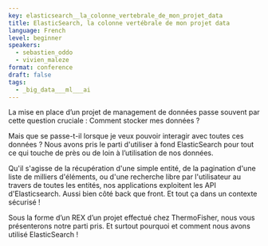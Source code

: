 ```yaml
---
key: elasticsearch__la_colonne_vertebrale_de_mon_projet_data
title: ElasticSearch, la colonne vertébrale de mon projet data
language: French
level: beginner
speakers:
  - sebastien_oddo
  - vivien_maleze
format: conference
draft: false
tags:
  - _big_data___ml___ai
---
```

La mise en place d’un projet de management de données passe souvent par cette question cruciale : Comment stocker mes données ?  

Mais que se passe-t-il lorsque je veux pouvoir interagir avec toutes ces données ? Nous avons pris le parti d'utiliser à fond ElasticSearch pour tout ce qui touche de près ou de loin à l’utilisation de nos données.

Qu'il s'agisse de la récupération d'une simple entité, de la pagination d'une liste de milliers d'éléments, ou d'une recherche libre par l'utilisateur au travers de toutes les entités, nos applications exploitent les API d'Elasticsearch. Aussi bien côté back que front. Et tout ça dans un contexte sécurisé !

Sous la forme d’un REX d’un projet effectué chez ThermoFisher, nous vous présenterons notre parti pris. Et surtout pourquoi et comment nous avons utilisé ElasticSearch !

